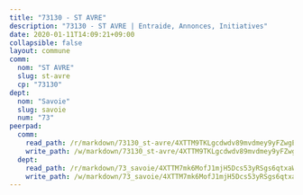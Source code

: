```yaml
---
title: "73130 - ST AVRE"
description: "73130 - ST AVRE | Entraide, Annonces, Initiatives"
date: 2020-01-11T14:09:21+09:00
collapsible: false
layout: commune
comm:
  nom: "ST AVRE"
  slug: st-avre
  cp: "73130"
dept:
  nom: "Savoie"
  slug: savoie
  num: "73"
peerpad:
  comm:
    read_path: /r/markdown/73130_st-avre/4XTTM9TKLgcdwdv89mvdmey9yFZwgEWWKAnjkAAmpT61wTYQa
    write_path: /w/markdown/73130_st-avre/4XTTM9TKLgcdwdv89mvdmey9yFZwgEWWKAnjkAAmpT61wTYQa-K3TgTkt7TqXtiQVTCDkcyYjtJdTo6TKZboXEmvDef8K7HDiqYpBMBGA3y2962TaBNPJQH3sn3WE1WqreSjAmv3j8jd3ckE5xfwvyHvyeRhSiQis2wfJCCg8qAfDyk6pgzuWGFqgE
  dept:
    read_path: /r/markdown/73_savoie/4XTTM7mk6MofJ1mjH5Dcs53yRSgs6qtxaWYjKD54ttqHGEMur
    write_path: /w/markdown/73_savoie/4XTTM7mk6MofJ1mjH5Dcs53yRSgs6qtxaWYjKD54ttqHGEMur-K3TgTorsK1WLw8S2EgnkoX8tJEgZgam6ANhvqrVqNfiz9fX8kbMKu5AF1rqzXyxMRZgoVPrb5EERe3PeBhqF1SBfP5G1PJnvsDUF2LQSxevobpkDM4djQDebTYoo6Yx53thenJpY
---
```


